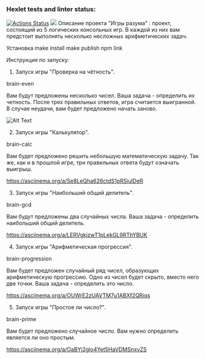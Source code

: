 ### Hexlet tests and linter status:
[![Actions Status](https://github.com/AntonAndreev1208/frontend-project-lvl1/workflows/hexlet-check/badge.svg)](https://github.com/AntonAndreev1208/frontend-project-lvl1/actions)
<a href="https://codeclimate.com/github/AntonAndreev1208/frontend-project-lvl1/maintainability"><img src="https://api.codeclimate.com/v1/badges/5bbcdeb929cefe2d1fce/maintainability" /></a>
Описание проекта
"Игры разума" : проект, состоящий из 5 логических консольных игр. В каждой из них вам предстоит выполнять несколько несложных арифметических задач. 

Установка
make install
make publish
npm link

Инструкция по запуску:
1. Запуск игры "Проверка на чётность".  

brain-even

Вам будут предложены несколько чисел. Ваша задача - определить их четность.  После трех правильных ответов, игра считается выигранной. В случае неудачи, вам будет предложено начать заново. 

![Alt Text](https://asciinema.org/a/OR3ddfAZEjy8Ll2AUa2d50zM4)

2. Запуск игры "Калькулятор".

brain-calc

Вам будет предложено решить небольшую математическую задачу. Так же, как и в прошлой игре, три правильных ответа будут означать выигрыш. 

https://asciinema.org/a/Se8LeQha626ctdS1pRSiulDeR 

3. Запуск игры "Наибольший общий делитель".

brain-gcd

Вам будут предложены два случайных числа. Ваша задача - определить наибольший общий делитель. 

https://asciinema.org/a/LERVgkjzwT1pLekGL9RThYBUK

4. Запуск игры "Арифметическая прогрессия".

brain-progression

Вам будет предложен случайный ряд чисел, образующих арифметическую прогрессию. Одно из чисел будет скрыто, вместо него две точки. Ваша задача - определить это число.

https://asciinema.org/a/OUWrE2zUAVTM7u1ABXf2QRiqs

5. Запуск игры "Простое ли число?".

brain-prime

Вам будет предложено случайное число. Вам нужно определить является ли оно простым. 

https://asciinema.org/a/OaBYj2glo4Yet5HaVDMSnxvZS
  

